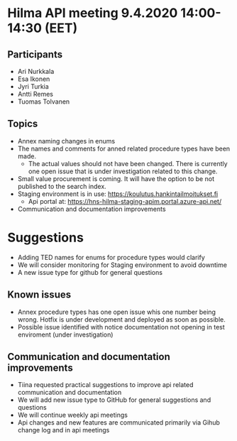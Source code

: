 # Hilma API meeting 9.4.2020 14:00-14:30 (EET)

## Participants
- Ari Nurkkala
- Esa Ikonen
- Jyri Turkia
- Antti Remes
- Tuomas Tolvanen

## Topics
- Annex naming changes in enums
- The names and comments for anned related procedure types have been made. 
  - The actual values should not have been changed. There is currently one open issue that is under investigation related to this change.
- Small value procurement is coming. It will have the option to be not published to the search index.
- Staging environment is in use: https://koulutus.hankintailmoitukset.fi
  - Api portal at: https://hns-hilma-staging-apim.portal.azure-api.net/
- Communication and documentation improvements

# Suggestions
- Adding TED names for enums for procedure types would clarify
- We will consider monitoring for Staging environment to avoid downtime
- A new issue type for github for general questions

## Known issues
- Annex procedure types has one open issue whis one number being wrong. Hotfix is under development and deployed as soon as possible.
- Possible issue identified with notice documentation not opening in test enviroment (under investigation)

## Communication and documentation improvements
- Tiina requested  practical suggestions to improve api related communication and documentation
- We will add new issue type to GitHub for general suggestions and questions
- We will continue weekly api meetings
- Api changes and new features are communicated primarily via Gihub change log and in api meetings
